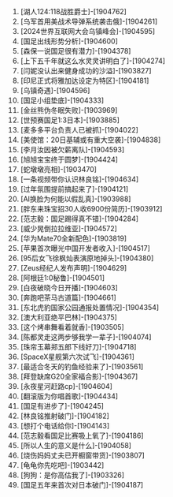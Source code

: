 
1. [湖人124:118战胜爵士]-[1904762]
1. [乌军首用美战术导弹系统袭击俄]-[1904261]
1. [2024世界互联网大会乌镇峰会]-[1904595]
1. [国足出线形势分析]-[1904600]
1. [森保一说国足很有潜力]-[1904378]
1. [上下五千年就这么水灵灵讲明白了]-[1904274]
1. [闫妮没认出来健身成功的沙溢]-[1903827]
1. [印尼正式将雅加达设定为特区]-[1904181]
1. [乌镇奇遇]-[1904596]
1. [国足小组垫底]-[1904333]
1. [金丝熊伪冬眠失败]-[1903969]
1. [世预赛国足1:3日本]-[1903885]
1. [麦多多平台负责人已被抓]-[1904022]
1. [美使馆：20日基辅或有重大空袭]-[1904838]
1. [李月汝因被欠薪离队]-[1904593]
1. [旭旭宝宝终于圆梦]-[1904424]
1. [蛇墩墩亮相]-[1903470]
1. [一条视频带你认识林良铭]-[1904634]
1. [过年氛围提前搞起来了]-[1904121]
1. [AI换脸为何能以假乱真]-[1903988]
1. [胖东来珠宝招30人收6900份简历]-[1903912]
1. [范志毅：国足踢得真不错]-[1904284]
1. [威少晃倒拉拉维亚]-[1904572]
1. [华为Mate70全新配色]-[1903819]
1. [苹果首次曝光中国开发者收入]-[1904517]
1. [95后女飞徐枫灿表演原地掉头]-[1904380]
1. [Zeus经纪人发布声明]-[1904629]
1. [阿根廷1:0秘鲁]-[1904501]
1. [白夜破晓今日开播]-[1904603]
1. [奔跑吧茶马古道篇]-[1904661]
1. [东北虎豹国家公园通报处置情况]-[1904354]
1. [澳大利亚绝平巴林]-[1904375]
1. [这个烤串舞看着就香]-[1903505]
1. [陈都灵走这两步够我学一辈子]-[1904074]
1. [珠帘玉幕郑五郎下线好刀]-[1904718]
1. [SpaceX星舰第六次试飞]-[1904361]
1. [最适合冬天的钓鱼经验来了]-[1903561]
1. [拜登缺席G20全家福合影]-[1904367]
1. [永夜星河赶路cp]-[1904604]
1. [翻滚版为你唱首歌]-[1904434]
1. [国足有进步了]-[1904245]
1. [林良铭推射破门]-[1904182]
1. [想打个电话给你]-[1904143]
1. [范志毅看国足比赛吸上氧了]-[1904186]
1. [所以人生的意义是什么]-[1904058]
1. [烧伤妈妈丈夫已开橱窗带货]-[1903807]
1. [龟龟你先吃吧]-[1903442]
1. [狗狗：是你高估我了]-[1903326]
1. [国足五年来首次对日本破门]-[1904187]